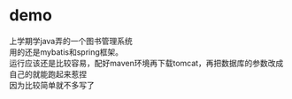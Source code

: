 # demo
上学期学java弄的一个图书管理系统<br>
用的还是mybatis和spring框架。<br>
运行应该还是比较容易，配好maven环境再下载tomcat，再把数据库的参数改成自己的就能跑起来惹捏<br>
因为比较简单就不多写了
